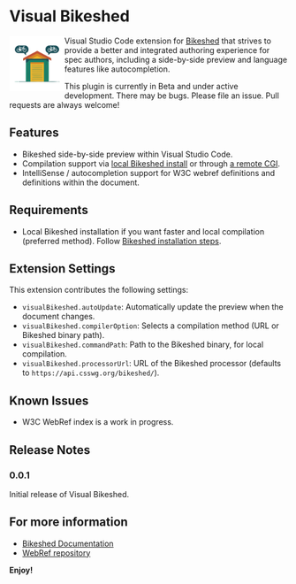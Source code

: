 # Visual Bikeshed

<img src="https://raw.githubusercontent.com/alexnj/visual-bikeshed/main/visual-bikeshed.svg" width=100 height=100 align=left>

Visual Studio Code extension for [Bikeshed](https://github.com/speced/bikeshed) that strives to provide a better and integrated authoring experience for spec authors, including a side-by-side preview and language features like autocompletion.

This plugin is currently in Beta and under active development. There may be bugs. Please file an issue. Pull requests are always welcome!

## Features

- Bikeshed side-by-side preview within Visual Studio Code.
- Compilation support via [local Bikeshed install](https://speced.github.io/bikeshed/#installing) or through [a remote CGI](https://api.csswg.org/bikeshed/).
- IntelliSense / autocompletion support for W3C webref definitions and definitions within the document.

## Requirements

- Local Bikeshed installation if you want faster and local compilation (preferred method). Follow [ Bikeshed installation steps](https://speced.github.io/bikeshed/#installing).

## Extension Settings

This extension contributes the following settings:

- `visualBikeshed.autoUpdate`: Automatically update the preview when the document changes.
- `visualBikeshed.compilerOption`: Selects a compilation method (URL or Bikeshed binary path).
- `visualBikeshed.commandPath`: Path to the Bikeshed binary, for local compilation.
- `visualBikeshed.processorUrl`: URL of the Bikeshed processor (defaults to `https://api.csswg.org/bikeshed/`).

## Known Issues

- W3C WebRef index is a work in progress.

## Release Notes

### 0.0.1

Initial release of Visual Bikeshed.

## For more information

- [Bikeshed Documentation](https://speced.github.io/bikeshed)
- [WebRef repository](https://github.com/w3c/webref)

**Enjoy!**
